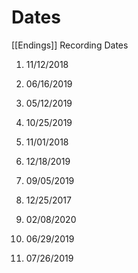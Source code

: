 # Dates

  [[Endings]] Recording Dates

 1. 11/12/2018

 2. 06/16/2019

 3. 05/12/2019

 4. 10/25/2019

 5. 11/01/2018

 6. 12/18/2019

 7. 09/05/2019

 8. 12/25/2017

 9. 02/08/2020

10. 06/29/2019

11. 07/26/2019

